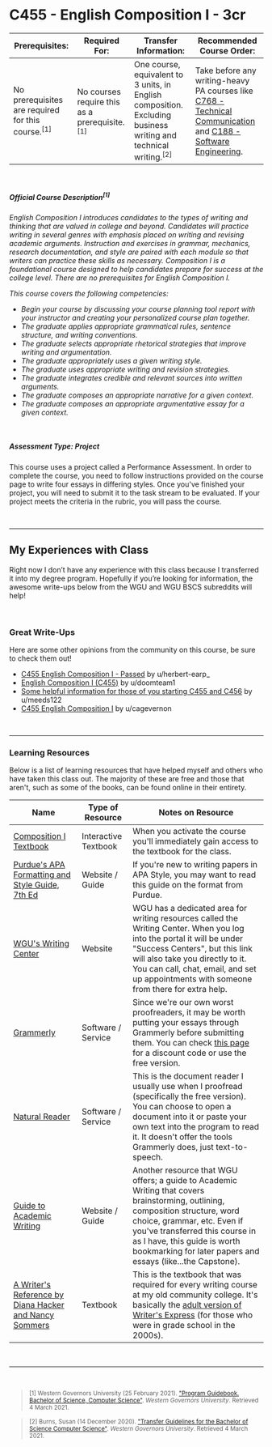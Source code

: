 # C455 - English Composition I - 3cr
| Prerequisites: | Required For: | Transfer Information: | Recommended Course Order: |
| -------------------- | ------------------- | ----------------- | ----------------- |
| No prerequisites are required for this course.<sup>[1]</sup> | No courses require this as a prerequisite.<sup>[1]</sup> | One course, equivalent to 3 units, in English composition. Excluding business writing and technical writing.<sup>[2]</sup> | Take before any writing-heavy PA courses like [C768 - Technical Communication](../C768/C768.md) and [C188 - Software Engineering](../C188/C188.md). |

<br />

##### Official Course Description<sup>[1]</sup>
*English Composition I introduces candidates to the types of writing and thinking that are valued in college and beyond. Candidates will practice writing in several genres with emphasis placed on writing and revising academic arguments. Instruction and exercises in grammar, mechanics, research documentation, and style are paired with each module so that writers can practice these skills as necessary. Composition I is a foundational course designed to help candidates prepare for success at the college level. There are no prerequisites for English Composition I.* 

*This course covers the following competencies:*
- *Begin your course by discussing your course planning tool report with your instructor and creating your personalized course plan together.*
- *The graduate applies appropriate grammatical rules, sentence structure, and writing conventions.*
- *The graduate selects appropriate rhetorical strategies that improve writing and argumentation.*
- *The graduate appropriately uses a given writing style.*
- *The graduate uses appropriate writing and revision strategies.*
- *The graduate integrates credible and relevant sources into written arguments.*
- *The graduate composes an appropriate narrative for a given context.*
- *The graduate composes an appropriate argumentative essay for a given context.*

<br />

##### Assessment Type: Project
This course uses a project called a Performance Assessment. In order to complete the course, you need to follow instructions provided on the course page to write four essays in differing styles. Once you've finished your project, you will need to submit it to the task stream to be evaluated. If your project meets the criteria in the rubric, you will pass the course.

<br />

----


## My Experiences with Class
Right now I don’t have any experience with this class because I transferred it into my degree program. Hopefully if you’re looking for information, the awesome write-ups below from the WGU and WGU BSCS subreddits will help!



<br />

### Great Write-Ups
Here are some other opinions from the community on this course, be sure to check them out!

-  [C455 English Composition I - Passed](https://www.reddit.com/r/WGU/comments/ht1vfc/c455_english_composition_i_passed/) by u/herbert-earp_ 
-  [English Composition I (C455)](https://www.reddit.com/r/WGU_CompSci/comments/d21lz6/english_composition_i_c455/) by u/doomteam1 
-  [Some helpful information for those of you starting C455 and C456](https://www.reddit.com/r/WGU/comments/awel3x/some_helpful_information_for_those_of_you/) by u/meeds122 
-  [C455 English Composition I](https://www.reddit.com/r/WGU/comments/d933i1/c455_english_composition_i/) by u/cagevernon 



<br />



----

### Learning Resources
Below is a list of learning resources that have helped myself and others who have taken this class out. The majority of these are free and those that aren't, such as some of the books, can be found online in their entirety.

| Name | Type of Resource | Notes on Resource |
| ---- |  ----------------- | ----------------- |
| [Composition I Textbook](https://wgu.mindedgeonline.com) | Interactive Textbook | When you activate the course you'll immediately gain access to the textbook for the class. | 
| [Purdue's APA Formatting and Style Guide, 7th Ed](https://owl.purdue.edu/owl/research_and_citation/apa_style/apa_formatting_and_style_guide/general_format.html) | Website / Guide | If you're new to writing papers in APA Style, you may want to read this guide on the format from Purdue. | 
| [WGU's Writing Center](https://my.wgu.edu/success-centers/writing-center) | Website | WGU has a dedicated area for writing resources called the Writing Center. When you log into the portal it will be under "Success Centers", but this link will also take you directly to it. You can call, chat, email, and set up appointments with someone from there for extra help. | 
| [Grammerly](https://www.grammarly.com/) | Software / Service | Since we're our own worst proofreaders, it may be worth putting your essays through Grammerly before submitting them. You can check [this page](https://cm.wgu.edu/t5/Writing-Center-Knowledge-Base/Need-Writing-Support-gt-START-HERE-lt/ta-p/25830) for a discount code or use the free version. | 
| [Natural Reader](https://www.naturalreaders.com/) | Software / Service | This is the document reader I usually use when I proofread (specifically the free version). You can choose to open a document into it or paste your own text into the program to read it. It doesn't offer the tools Grammerly does, just text-to-speech. | 
| [Guide to Academic Writing](https://wgu.mindedgeonline.com/index.php) | Website / Guide | Another resource that WGU offers; a guide to Academic Writing that covers brainstorming, outlining, composition structure, word choice, grammar, etc. Even if you've transferred this course in as I have, this guide is worth bookmarking for later papers and essays (like...the Capstone).  | 
| [A Writer's Reference by Diana Hacker and Nancy Sommers](https://www.macmillanlearning.com/college/us/product/A-Writers-Reference/p/1319169406) | Textbook | This is the textbook that was required for every writing course at my old community college. It's basically the [adult version of Writer's Express](https://images.app.goo.gl/cyVSDSRbJEbocTBj9) (for those who were in grade school in the 2000s). |



<br />

----
 
<br />

> <sub>[1] Western Governors University (25 February 2021). ["Program Guidebook. Bachelor of Science, Computer Science"](https://www.wgu.edu/content/dam/western-governors/documents/programguides/2017-guides/it/BSCS.pdf). *Western Governors University*. Retrieved 4 March 2021.</sub>

> <sub>[2] Burns, Susan (14 December 2020). ["Transfer Guidelines for the Bachelor of Science Computer Science"](https://partners.wgu.edu/Pages/BSCS.aspx). *Western Governors University*. Retrieved 4 March 2021.</sub>

